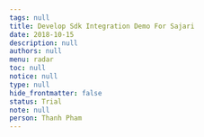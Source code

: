 ```yaml
---
tags: null
title: Develop Sdk Integration Demo For Sajari
date: 2018-10-15
description: null
authors: null
menu: radar
toc: null
notice: null
type: null
hide_frontmatter: false
status: Trial
note: null
person: Thanh Pham
---
```


